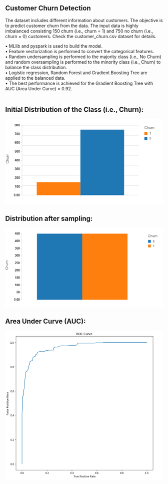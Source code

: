 ## Customer Churn Detection

The dataset includes different information about customers. The objective is to predict customer churn from the data. The input data is highly imbalanced consisting 150 churn (i.e., churn = 1) and 750 no churn (i.e., churn = 0) customers. Check the customer_churn.csv dataset for details.

• MLlib and pyspark is used to build the model. <br/>
• Feature vectorization is performed to convert the categorical features.<br/>
• Random undersampling is performed to the majority class (i.e., No Churn) and random oversampling is performed to the minority class (i.e., Churn) to balance the class distribution.<br/>
• Logistic regression, Random Forest and Gradient Boosting Tree are applied to the balanced data.<br/>
• The best performance is achieved for the Gradient Boosting Tree with AUC (Area Under Curve) = 0.92.<br/>
<br/>
## Initial Distribution of the Class (i.e., Churn):
![](initial_distribution.PNG)

## Distribution after sampling:
![](post_distribution.PNG)

## Area Under Curve (AUC):
![](auc.PNG)








